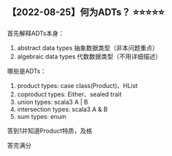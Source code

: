 ## 【2022-08-25】何为ADTs？ ⭐️⭐️⭐️⭐️⭐️

首先解释ADTs本身：
1. abstract data types  抽象数据类型（非本问题重点）
2. algebraic data types 代数数据类型（不用详细描述）

哪些是ADTs：
1. product types:   case class(Product)、HList
2. coproduct types:    Either、sealed trait
3. union types:    scala3  A | B
4. intersection types:   scala3  A & B
5. sum types:     enum

答到1并知道Product特质，及格

答完满分
